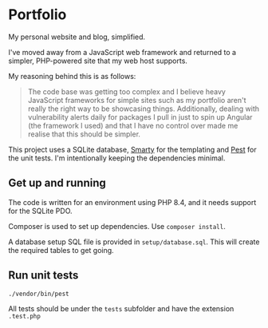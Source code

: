 # Portfolio
My personal website and blog, simplified.

I've moved away from a JavaScript web framework and returned to a simpler,
PHP-powered site that my web host supports.

My reasoning behind this is as follows:
> The code base was getting too complex and I believe heavy JavaScript
> frameworks for simple sites such as my portfolio aren't really the right way
> to be showcasing things. Additionally, dealing with vulnerability alerts daily
> for packages I pull in just to spin up Angular (the framework I used) and that
> I have no control over made me realise that this should be simpler.

This project uses a SQLite database, [Smarty](https://www.smarty.net/) for the
templating and [Pest](https://pestphp.com/) for the unit tests. I'm
intentionally keeping the dependencies minimal.

## Get up and running
The code is written for an environment using PHP 8.4, and it needs support for the SQLite PDO.

Composer is used to set up dependencies. Use `composer install`.

A database setup SQL file is provided in `setup/database.sql`. This will create
the required tables to get going.

## Run unit tests
`./vendor/bin/pest`

All tests should be under the `tests` subfolder and have the extension `.test.php`